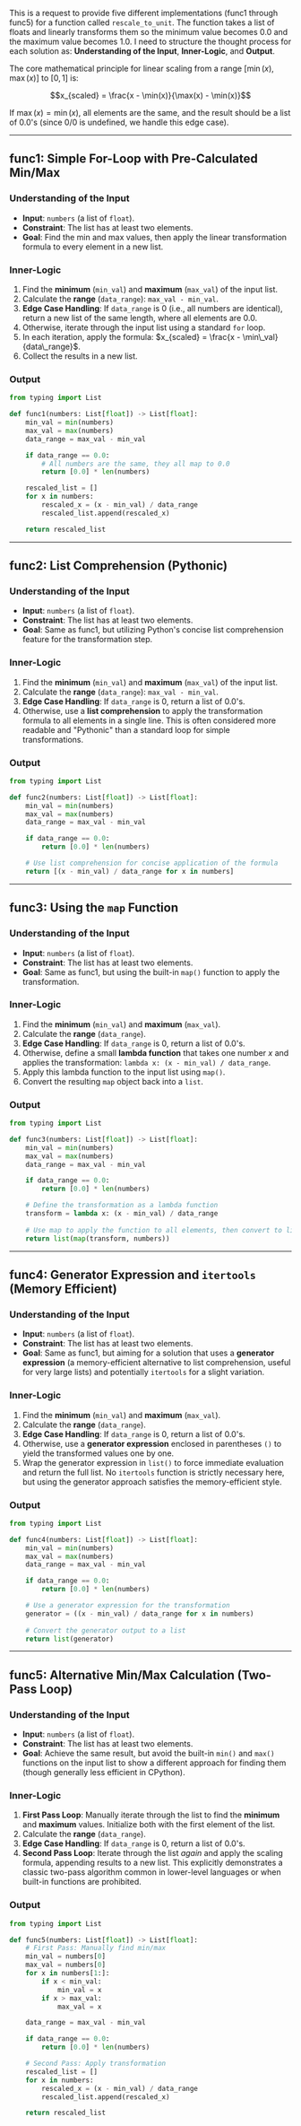 This is a request to provide five different implementations (func1 through func5) for a function called `rescale_to_unit`. The function takes a list of floats and linearly transforms them so the minimum value becomes 0.0 and the maximum value becomes 1.0. I need to structure the thought process for each solution as: **Understanding of the Input**, **Inner-Logic**, and **Output**.

The core mathematical principle for linear scaling from a range $[\min(x), \max(x)]$ to $[0, 1]$ is:

$$x_{scaled} = \frac{x - \min(x)}{\max(x) - \min(x)}$$

If $\max(x) = \min(x)$, all elements are the same, and the result should be a list of $0.0$'s (since $0/0$ is undefined, we handle this edge case).

-----

## **func1: Simple For-Loop with Pre-Calculated Min/Max**

### **Understanding of the Input**

  * **Input**: `numbers` (a list of `float`).
  * **Constraint**: The list has at least two elements.
  * **Goal**: Find the min and max values, then apply the linear transformation formula to every element in a new list.

### **Inner-Logic**

1.  Find the **minimum** (`min_val`) and **maximum** (`max_val`) of the input list.
2.  Calculate the **range** (`data_range`): `max_val - min_val`.
3.  **Edge Case Handling**: If `data_range` is $0$ (i.e., all numbers are identical), return a new list of the same length, where all elements are $0.0$.
4.  Otherwise, iterate through the input list using a standard `for` loop.
5.  In each iteration, apply the formula: $x_{scaled} = \frac{x - \min\_val}{data\_range}$.
6.  Collect the results in a new list.

### **Output**

```python
from typing import List

def func1(numbers: List[float]) -> List[float]:
    min_val = min(numbers)
    max_val = max(numbers)
    data_range = max_val - min_val

    if data_range == 0.0:
        # All numbers are the same, they all map to 0.0
        return [0.0] * len(numbers)

    rescaled_list = []
    for x in numbers:
        rescaled_x = (x - min_val) / data_range
        rescaled_list.append(rescaled_x)

    return rescaled_list
```

-----

## **func2: List Comprehension (Pythonic)**

### **Understanding of the Input**

  * **Input**: `numbers` (a list of `float`).
  * **Constraint**: The list has at least two elements.
  * **Goal**: Same as func1, but utilizing Python's concise list comprehension feature for the transformation step.

### **Inner-Logic**

1.  Find the **minimum** (`min_val`) and **maximum** (`max_val`) of the input list.
2.  Calculate the **range** (`data_range`): `max_val - min_val`.
3.  **Edge Case Handling**: If `data_range` is $0$, return a list of $0.0$'s.
4.  Otherwise, use a **list comprehension** to apply the transformation formula to all elements in a single line. This is often considered more readable and "Pythonic" than a standard loop for simple transformations.

### **Output**

```python
from typing import List

def func2(numbers: List[float]) -> List[float]:
    min_val = min(numbers)
    max_val = max(numbers)
    data_range = max_val - min_val

    if data_range == 0.0:
        return [0.0] * len(numbers)

    # Use list comprehension for concise application of the formula
    return [(x - min_val) / data_range for x in numbers]
```

-----

## **func3: Using the `map` Function**

### **Understanding of the Input**

  * **Input**: `numbers` (a list of `float`).
  * **Constraint**: The list has at least two elements.
  * **Goal**: Same as func1, but using the built-in `map()` function to apply the transformation.

### **Inner-Logic**

1.  Find the **minimum** (`min_val`) and **maximum** (`max_val`).
2.  Calculate the **range** (`data_range`).
3.  **Edge Case Handling**: If `data_range` is $0$, return a list of $0.0$'s.
4.  Otherwise, define a small **lambda function** that takes one number $x$ and applies the transformation: `lambda x: (x - min_val) / data_range`.
5.  Apply this lambda function to the input list using `map()`.
6.  Convert the resulting `map` object back into a `list`.

### **Output**

```python
from typing import List

def func3(numbers: List[float]) -> List[float]:
    min_val = min(numbers)
    max_val = max(numbers)
    data_range = max_val - min_val

    if data_range == 0.0:
        return [0.0] * len(numbers)

    # Define the transformation as a lambda function
    transform = lambda x: (x - min_val) / data_range
    
    # Use map to apply the function to all elements, then convert to list
    return list(map(transform, numbers))
```

-----

## **func4: Generator Expression and `itertools` (Memory Efficient)**

### **Understanding of the Input**

  * **Input**: `numbers` (a list of `float`).
  * **Constraint**: The list has at least two elements.
  * **Goal**: Same as func1, but aiming for a solution that uses a **generator expression** (a memory-efficient alternative to list comprehension, useful for very large lists) and potentially `itertools` for a slight variation.

### **Inner-Logic**

1.  Find the **minimum** (`min_val`) and **maximum** (`max_val`).
2.  Calculate the **range** (`data_range`).
3.  **Edge Case Handling**: If `data_range` is $0$, return a list of $0.0$'s.
4.  Otherwise, use a **generator expression** enclosed in parentheses `()` to yield the transformed values one by one.
5.  Wrap the generator expression in `list()` to force immediate evaluation and return the full list. No `itertools` function is strictly necessary here, but using the generator approach satisfies the memory-efficient style.

### **Output**

```python
from typing import List

def func4(numbers: List[float]) -> List[float]:
    min_val = min(numbers)
    max_val = max(numbers)
    data_range = max_val - min_val

    if data_range == 0.0:
        return [0.0] * len(numbers)

    # Use a generator expression for the transformation
    generator = ((x - min_val) / data_range for x in numbers)
    
    # Convert the generator output to a list
    return list(generator)
```

-----

## **func5: Alternative Min/Max Calculation (Two-Pass Loop)**

### **Understanding of the Input**

  * **Input**: `numbers` (a list of `float`).
  * **Constraint**: The list has at least two elements.
  * **Goal**: Achieve the same result, but avoid the built-in `min()` and `max()` functions on the input list to show a different approach for finding them (though generally less efficient in CPython).

### **Inner-Logic**

1.  **First Pass Loop**: Manually iterate through the list to find the **minimum** and **maximum** values. Initialize both with the first element of the list.
2.  Calculate the **range** (`data_range`).
3.  **Edge Case Handling**: If `data_range` is $0$, return a list of $0.0$'s.
4.  **Second Pass Loop**: Iterate through the list *again* and apply the scaling formula, appending results to a new list. This explicitly demonstrates a classic two-pass algorithm common in lower-level languages or when built-in functions are prohibited.

### **Output**

```python
from typing import List

def func5(numbers: List[float]) -> List[float]:
    # First Pass: Manually find min/max
    min_val = numbers[0]
    max_val = numbers[0]
    for x in numbers[1:]:
        if x < min_val:
            min_val = x
        if x > max_val:
            max_val = x

    data_range = max_val - min_val

    if data_range == 0.0:
        return [0.0] * len(numbers)

    # Second Pass: Apply transformation
    rescaled_list = []
    for x in numbers:
        rescaled_x = (x - min_val) / data_range
        rescaled_list.append(rescaled_x)

    return rescaled_list
```